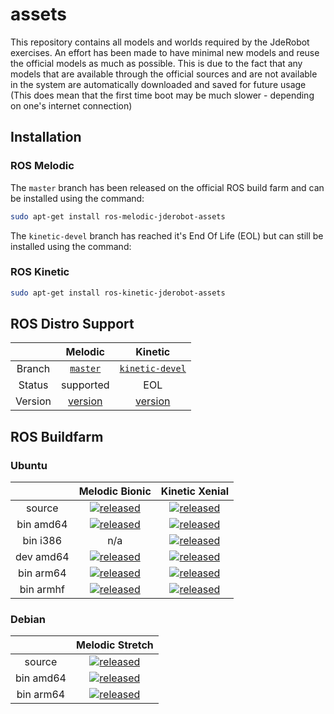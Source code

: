 # assets

This repository contains all models and worlds required by the JdeRobot exercises. An effort has been made to have minimal new models and reuse the official models as much as possible. This is due to the fact that any models that are available through the official sources and are not available in the system are automatically downloaded and saved for future usage (This does mean that the first time boot may be much slower - depending on one's internet connection)



## Installation

### ROS Melodic 

The `master` branch has been released on the official ROS build farm and can be installed using the command:

```bash
sudo apt-get install ros-melodic-jderobot-assets
```

The `kinetic-devel` branch has reached it's End Of Life (EOL) but can still be installed using the command:

### ROS Kinetic

```bash
sudo apt-get install ros-kinetic-jderobot-assets
```



## ROS Distro Support

|         | Melodic | Kinetic |
|:-------:|:-------:|:-------:|
| Branch  | [`master`](https://github.com/JdeRobot/assets/tree/master)| [`kinetic-devel`](https://github.com/JdeRobot/assets/tree/kinetic-devel) |
| Status  | supported | EOL |
| Version | [version](http://repositories.ros.org/status_page/ros_melodic_default.html?q=jderobot_assets)| [version](http://repositories.ros.org/status_page/ros_kinetic_default.html?q=jderobot_assets) |

## ROS Buildfarm

### Ubuntu

|         |  Melodic Bionic |  Kinetic Xenial  |
|:-------:|:-------------------:|:-------------------:|
| source | [![released](http://build.ros.org/buildStatus/icon?job=Msrc_uB__jderobot_assets__ubuntu_bionic__source)](http://build.ros.org/job/Msrc_uB__jderobot_assets__ubuntu_bionic__source/) | [![released](http://build.ros.org/buildStatus/icon?job=Ksrc_uX__jderobot_assets__ubuntu_xenial__source)](http://build.ros.org/job/Ksrc_uX__jderobot_assets__ubuntu_xenial__source/)| 
| bin amd64 |[![released](http://build.ros.org/buildStatus/icon?job=Mbin_uB64__jderobot_assets__ubuntu_bionic_amd64__binary)](http://build.ros.org/job/Mbin_uB64__jderobot_assets__ubuntu_bionic_amd64__binary/) | [![released](http://build.ros.org/buildStatus/icon?job=Kbin_uX64__jderobot_assets__ubuntu_xenial_amd64__binary)](http://build.ros.org/job/Kbin_uX64__jderobot_assets__ubuntu_xenial_amd64__binary/)| 
| bin i386 | n/a| [![released](http://build.ros.org/buildStatus/icon?job=Kbin_uX32__jderobot_assets__ubuntu_xenial_i386__binary)](http://build.ros.org/job/Kbin_uX32__jderobot_assets__ubuntu_xenial_i386__binary/)| 
| dev amd64 | [![released](http://build.ros.org/buildStatus/icon?job=Mdev__jderobot_assets__ubuntu_bionic_amd64)](http://build.ros.org/job/Mdev__jderobot_assets__ubuntu_bionic_amd64/)| [![released](http://build.ros.org/buildStatus/icon?job=Kdev__jderobot_assets__ubuntu_xenial_amd64)](http://build.ros.org/job/Kdev__jderobot_assets__ubuntu_xenial_amd64/)|
| bin arm64 | [![released](http://build.ros.org/buildStatus/icon?job=Mbin_ubv8_uBv8__jderobot_assets__ubuntu_bionic_arm64__binary)](http://build.ros.org/job/Mbin_ubv8_uBv8__jderobot_assets__ubuntu_bionic_arm64__binary/) | [![released](http://build.ros.org/buildStatus/icon?job=Kbin_uxv8_uXv8__jderobot_assets__ubuntu_xenial_arm64__binary)](http://build.ros.org/job/Kbin_uxv8_uXv8__jderobot_assets__ubuntu_xenial_arm64__binary/) |
| bin armhf | [![released](http://build.ros.org/buildStatus/icon?job=Mbin_ubhf_uBhf__jderobot_assets__ubuntu_bionic_armhf__binary)](http://build.ros.org/job/Mbin_ubhf_uBhf__jderobot_assets__ubuntu_bionic_armhf__binary/) | [![released](http://build.ros.org/buildStatus/icon?job=Kbin_uxhf_uXhf__jderobot_assets__ubuntu_xenial_armhf__binary)](http://build.ros.org/job/Kbin_uxhf_uXhf__jderobot_assets__ubuntu_xenial_armhf__binary/) |


### Debian

|         |  Melodic Stretch   | 
|:-------:|:-------------------:|
| source | [![released](http://build.ros.org/buildStatus/icon?job=Msrc_dS__jderobot_assets__debian_stretch__source)](http://build.ros.org/job/Msrc_dS__jderobot_assets__debian_stretch__source/) | 
| bin amd64 | [![released](http://build.ros.org/buildStatus/icon?job=Mbin_ds_dS64__jderobot_assets__debian_stretch_amd64__binary)](http://build.ros.org/job/Mbin_ds_dS64__jderobot_assets__debian_stretch_amd64__binary/) | 
| bin arm64 | [![released](http://build.ros.org/buildStatus/icon?job=Mbin_dsv8_dSv8__jderobot_assets__debian_stretch_arm64__binary)](http://build.ros.org/job/Mbin_dsv8_dSv8__jderobot_assets__debian_stretch_arm64__binary/) | 
